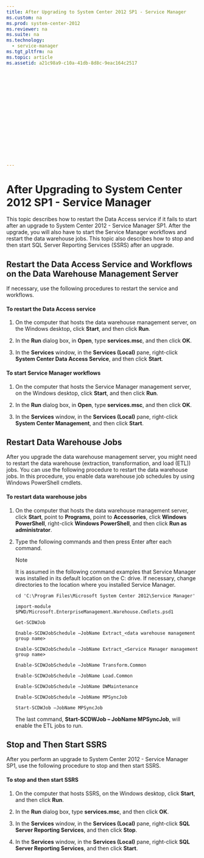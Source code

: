 ```yaml
---
title: After Upgrading to System Center 2012 SP1 - Service Manager
ms.custom: na
ms.prod: system-center-2012
ms.reviewer: na
ms.suite: na
ms.technology: 
  - service-manager
ms.tgt_pltfrm: na
ms.topic: article
ms.assetid: a21c98a9-c10a-41db-8d8c-9eac164c2517
 

















---
```

# After Upgrading to System Center 2012 SP1 - Service Manager
This topic describes how to restart the Data Access service if it fails to start after an upgrade to System Center 2012 - Service Manager SP1. After the upgrade, you will also have to start the Service Manager workflows and restart the data warehouse jobs. This topic also describes how to stop and then start SQL Server Reporting Services \(SSRS\) after an upgrade.  
  
## Restart the Data Access Service and Workflows on the Data Warehouse Management Server  
 If necessary, use the following procedures to restart the service and workflows.  
  
#### To restart the Data Access service  
  
1.  On the computer that hosts the data warehouse management server, on the Windows desktop, click **Start**, and then click **Run**.  
  
2.  In the **Run** dialog box, in **Open**, type **services.msc**, and then click **OK**.  
  
3.  In the **Services** window, in the **Services \(Local\)** pane, right\-click **System Center Data Access Service**, and then click **Start**.  
  
#### To start Service Manager workflows  
  
1.  On the computer that hosts the Service Manager management server, on the Windows desktop, click **Start**, and then click **Run**.  
  
2.  In the **Run** dialog box, in **Open**, type **services.msc**, and then click **OK**.  
  
3.  In the **Services** window, in the **Services \(Local\)** pane, right\-click **System Center Management**, and then click **Start**.  
  
## Restart Data Warehouse Jobs  
 After you upgrade the data warehouse management server, you might need to restart the data warehouse \(extraction, transformation, and load \(ETL\)\) jobs. You can use the following procedure to restart the data warehouse jobs. In this procedure, you enable data warehouse job schedules by using Windows PowerShell cmdlets.  
  
#### To restart data warehouse jobs  
  
1.  On the computer that hosts the data warehouse management server, click **Start**, point to **Programs**, point to **Accessories**, click **Windows PowerShell**, right\-click **Windows PowerShell**, and then click **Run as administrator**.  
  
2.  Type the following commands and then press Enter after each command.  
  
    > [!NOTE]  
    >  It is assumed in the following command examples that Service Manager was installed in its default location on the C: drive. If necessary, change directories to the location where you installed Service Manager.  
  
    ```  
    cd 'C:\Program Files\Microsoft System Center 2012\Service Manager'  
    ```  
  
    ```  
    import-module $PWD/Microsoft.EnterpriseManagement.Warehouse.Cmdlets.psd1  
    ```  
  
    ```  
    Get-SCDWJob  
    ```  
  
    ```  
    Enable-SCDWJobSchedule –JobName Extract_<data warehouse management group name>  
    ```  
  
    ```  
    Enable-SCDWJobSchedule –JobName Extract_<Service Manager management group name>  
    ```  
  
    ```  
    Enable-SCDWJobSchedule –JobName Transform.Common  
    ```  
  
    ```  
    Enable-SCDWJobSchedule –JobName Load.Common  
    ```  
  
    ```  
    Enable-SCDWJobSchedule –JobName DWMaintenance  
    ```  
  
    ```  
    Enable-SCDWJobSchedule –JobName MPSyncJob  
    ```  
  
    ```  
    Start-SCDWJob –JobName MPSyncJob  
    ```  
  
     The last command, **Start\-SCDWJob – JobName MPSyncJob**, will enable the ETL jobs to run.  
  
## Stop and Then Start SSRS  
 After you perform an upgrade to System Center 2012 - Service Manager SP1, use the following procedure to stop and then start SSRS.  
  
#### To stop and then start SSRS  
  
1.  On the computer that hosts SSRS, on the Windows desktop, click **Start**, and then click **Run**.  
  
2.  In the **Run** dialog box, type **services.msc**, and then click **OK**.  
  
3.  In the **Services** window, in the **Services \(Local\)** pane, right\-click **SQL Server Reporting Services**, and then click **Stop**.  
  
4.  In the **Services** window, in the **Services \(Local\)** pane, right\-click **SQL Server Reporting Services**, and then click **Start**.
